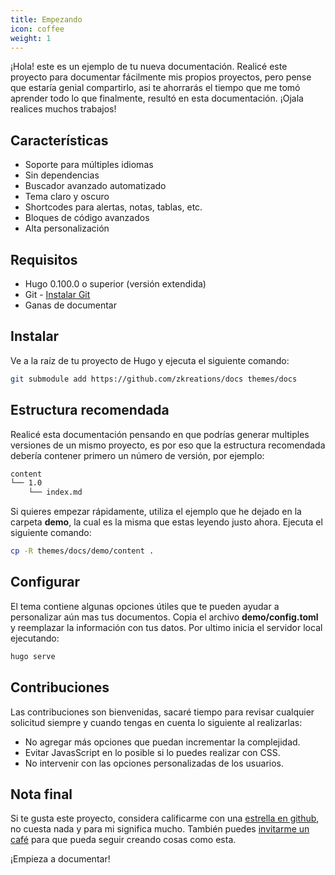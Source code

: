```yaml
---
title: Empezando
icon: coffee
weight: 1
---
```


¡Hola! este es un ejemplo de tu nueva documentación. Realicé este proyecto para documentar fácilmente mis propios proyectos, pero pense que estaría genial compartirlo, asi te ahorrarás el tiempo que me tomó aprender todo lo que finalmente, resultó en esta documentación. ¡Ojala realices muchos trabajos!

## Características

- Soporte para múltiples idiomas
- Sin dependencias
- Buscador avanzado automatizado
- Tema claro y oscuro
- Shortcodes para alertas, notas, tablas, etc.
- Bloques de código avanzados
- Alta personalización


## Requisitos

- Hugo 0.100.0 o superior (versión extendida)
- Git - [Instalar Git](https://git-scm.com/downloads)
- Ganas de documentar


## Instalar

Ve a la raíz de tu proyecto de Hugo y ejecuta el siguiente comando:

```bash
git submodule add https://github.com/zkreations/docs themes/docs
```

## Estructura recomendada

Realicé esta documentación pensando en que podrías generar multiples versiones de un mismo proyecto, es por eso que la estructura recomendada debería contener primero un número de versión, por ejemplo:

```bash
content
└── 1.0
    └── index.md
```

Si quieres empezar rápidamente, utiliza el ejemplo que he dejado en la carpeta **demo**, la cual es la misma que estas leyendo justo ahora. Ejecuta el siguiente comando:

```bash
cp -R themes/docs/demo/content .
```

## Configurar

El tema contiene algunas opciones útiles que te pueden ayudar a personalizar aún mas tus documentos. Copia el archivo **demo/config.toml** y reemplazar la información con tus datos. Por ultimo inicia el servidor local ejecutando:

```bash
hugo serve
```


## Contribuciones

Las contribuciones son bienvenidas, sacaré tiempo para revisar cualquier solicitud siempre y cuando tengas en cuenta lo siguiente al realizarlas:

- No agregar más opciones que puedan incrementar la complejidad.
- Evitar JavasScript en lo posible si lo puedes realizar con CSS.
- No intervenir con las opciones personalizadas de los usuarios.

## Nota final

Si te gusta este proyecto, considera calificarme con una [estrella en github](https://github.com/zkreations/docs/stargazers), no cuesta nada y para mi significa mucho. También puedes [invitarme un café](https://ko-fi.com/zkreations) para que pueda seguir creando cosas como esta.

¡Empieza a documentar!

